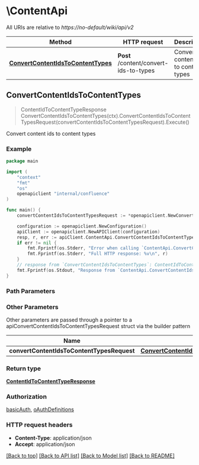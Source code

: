 # \ContentApi

All URIs are relative to *https://no-default/wiki/api/v2*

Method | HTTP request | Description
------------- | ------------- | -------------
[**ConvertContentIdsToContentTypes**](ContentApi.md#ConvertContentIdsToContentTypes) | **Post** /content/convert-ids-to-types | Convert content ids to content types



## ConvertContentIdsToContentTypes

> ContentIdToContentTypeResponse ConvertContentIdsToContentTypes(ctx).ConvertContentIdsToContentTypesRequest(convertContentIdsToContentTypesRequest).Execute()

Convert content ids to content types



### Example

```go
package main

import (
    "context"
    "fmt"
    "os"
    openapiclient "internal/confluence"
)

func main() {
    convertContentIdsToContentTypesRequest := *openapiclient.NewConvertContentIdsToContentTypesRequest([]openapiclient.ConvertContentIdsToContentTypesRequestContentIdsInner{*openapiclient.NewConvertContentIdsToContentTypesRequestContentIdsInner()}) // ConvertContentIdsToContentTypesRequest | 

    configuration := openapiclient.NewConfiguration()
    apiClient := openapiclient.NewAPIClient(configuration)
    resp, r, err := apiClient.ContentApi.ConvertContentIdsToContentTypes(context.Background()).ConvertContentIdsToContentTypesRequest(convertContentIdsToContentTypesRequest).Execute()
    if err != nil {
        fmt.Fprintf(os.Stderr, "Error when calling `ContentApi.ConvertContentIdsToContentTypes``: %v\n", err)
        fmt.Fprintf(os.Stderr, "Full HTTP response: %v\n", r)
    }
    // response from `ConvertContentIdsToContentTypes`: ContentIdToContentTypeResponse
    fmt.Fprintf(os.Stdout, "Response from `ContentApi.ConvertContentIdsToContentTypes`: %v\n", resp)
}
```

### Path Parameters



### Other Parameters

Other parameters are passed through a pointer to a apiConvertContentIdsToContentTypesRequest struct via the builder pattern


Name | Type | Description  | Notes
------------- | ------------- | ------------- | -------------
 **convertContentIdsToContentTypesRequest** | [**ConvertContentIdsToContentTypesRequest**](ConvertContentIdsToContentTypesRequest.md) |  | 

### Return type

[**ContentIdToContentTypeResponse**](ContentIdToContentTypeResponse.md)

### Authorization

[basicAuth](../README.md#basicAuth), [oAuthDefinitions](../README.md#oAuthDefinitions)

### HTTP request headers

- **Content-Type**: application/json
- **Accept**: application/json

[[Back to top]](#) [[Back to API list]](../README.md#documentation-for-api-endpoints)
[[Back to Model list]](../README.md#documentation-for-models)
[[Back to README]](../README.md)

